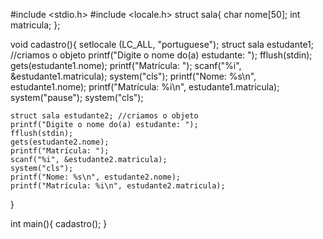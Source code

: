 #include <stdio.h>
#include <locale.h>
struct sala{
     char nome[50]; 
	 int matricula;
};

void cadastro(){
setlocale (LC_ALL, "portuguese");
	struct sala estudante1; //criamos o objeto
	printf("Digite o nome do(a) estudante: ");
	fflush(stdin);
	gets(estudante1.nome);
	printf("Matrícula: ");
	scanf("%i", &estudante1.matricula);	
	system("cls");
	printf("Nome: %s\n", estudante1.nome);
	printf("Matrícula: %i\n", estudante1.matricula);
	system("pause");
	system("cls");
	
	struct sala estudante2; //criamos o objeto
	printf("Digite o nome do(a) estudante: ");
	fflush(stdin);
	gets(estudante2.nome);
	printf("Matrícula: ");
	scanf("%i", &estudante2.matricula);
	system("cls");
	printf("Nome: %s\n", estudante2.nome);
	printf("Matrícula: %i\n", estudante2.matricula);
}

int main(){
	cadastro();
}
	
